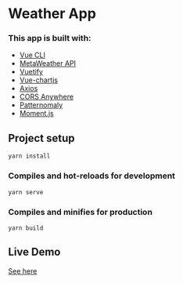 # Weather App

### This app is built with:
* [Vue CLI](https://cli.vuejs.org/)
* [MetaWeather API](https://www.metaweather.com/api/)
* [Vuetify](https://vuetifyjs.com/en/)
* [Vue-chartjs](https://vue-chartjs.org/)
* [Axios](https://github.com/axios/axios)
* [CORS Anywhere](https://github.com/Rob--W/cors-anywhere/)
* [Patternomaly](https://github.com/ashiguruma/patternomaly)
* [Moment.js](https://momentjs.com/)


## Project setup
```
yarn install
```

### Compiles and hot-reloads for development
```
yarn serve
```

### Compiles and minifies for production
```
yarn build
```

## Live Demo
[See here](https://nicoley-weather-app.netlify.com)

